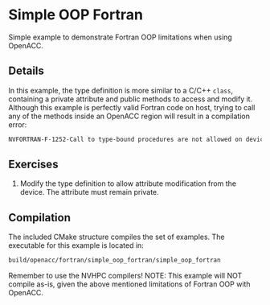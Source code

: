 # Simple OOP Fortran

Simple example to demonstrate Fortran OOP limitations when using OpenACC.

## Details

In this example, the type definition is more similar to a C/C++ `class`, containing a private attribute and public methods to access and modify it.
Although this example is perfectly valid Fortran code on host, trying to call any of the methods inside an OpenACC region will result in a compilation error:

```bash
NVFORTRAN-F-1252-Call to type-bound procedures are not allowed on device - setscalar$tbp.
```

## Exercises

1. Modify the type definition to allow attribute modification from the device. The attribute must remain private.

## Compilation

The included CMake structure compiles the set of examples. The executable for this example is located in:

```bash
build/openacc/fortran/simple_oop_fortran/simple_oop_fortran
```

Remember to use the NVHPC compilers!
NOTE: This example will NOT compile as-is, given the above mentioned limitations of Fortran OOP with OpenACC.